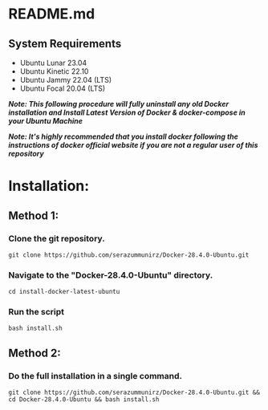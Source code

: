 # README.md

## System Requirements

* Ubuntu Lunar 23.04
* Ubuntu Kinetic 22.10
* Ubuntu Jammy 22.04 (LTS)
* Ubuntu Focal 20.04 (LTS)

***Note: This following procedure will fully uninstall any old Docker installation and Install Latest Version of Docker & docker-compose in your Ubuntu Machine***

***Note: It's highly recommended that you install docker following the instructions of docker official website if you are not a regular user of this repository***

# Installation:

## Method 1:

### Clone the git repository.

```
git clone https://github.com/serazummunirz/Docker-28.4.0-Ubuntu.git
```

### Navigate to the "Docker-28.4.0-Ubuntu" directory.

```
cd install-docker-latest-ubuntu
```

### Run the script

```
bash install.sh
```

## Method 2:

### Do the full installation in a single command.

```
git clone https://github.com/serazummunirz/Docker-28.4.0-Ubuntu.git && cd Docker-28.4.0-Ubuntu && bash install.sh
```
